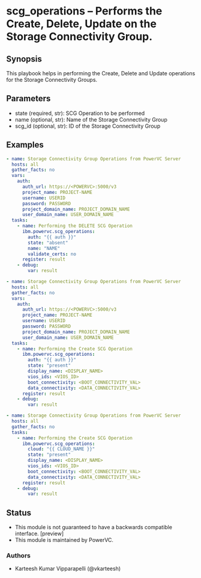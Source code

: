 # scg_operations – Performs the Create, Delete, Update on the Storage Connectivity Group.

## Synopsis
This playbook helps in performing the Create, Delete and Update operations for the Storage Connectivity Groups.

## Parameters
- state (required, str): SCG Operation to be performed
- name (optional, str): Name of the Storage Connectivity Group
- scg_id (optional, str): ID of the Storage Connectivity Group

## Examples
```yaml
- name: Storage Connectivity Group Operations from PowerVC Server
  hosts: all
  gather_facts: no
  vars:
    auth:
      auth_url: https://<POWERVC>:5000/v3
      project_name: PROJECT-NAME
      username: USERID
      password: PASSWORD
      project_domain_name: PROJECT_DOMAIN_NAME
      user_domain_name: USER_DOMAIN_NAME
  tasks:
    - name: Performing the DELETE SCG Operation
      ibm.powervc.scg_operations:
        auth: "{{ auth }}"
        state: "absent"
        name: "NAME"
        validate_certs: no
      register: result
    - debug:
        var: result
```

```yaml
- name: Storage Connectivity Group Operations from PowerVC Server
  hosts: all
  gather_facts: no
  vars:
    auth:
      auth_url: https://<POWERVC>:5000/v3
      project_name: PROJECT-NAME
      username: USERID
      password: PASSWORD
      project_domain_name: PROJECT_DOMAIN_NAME
      user_domain_name: USER_DOMAIN_NAME
  tasks:
    - name: Performing the Create SCG Operation
      ibm.powervc.scg_operations:
        auth: "{{ auth }}"
        state: "present"
        display_name: <DISPLAY_NAME>
        vios_ids: <VIOS_ID>
        boot_connectivity: <BOOT_CONNECTIVITY_VAL>
        data_connectivity: <DATA_CONNECTIVITY_VAL>
      register: result
    - debug:
        var: result
```

```yaml
- name: Storage Connectivity Group Operations from PowerVC Server
  hosts: all
  gather_facts: no
  tasks:
    - name: Performing the Create SCG Operation
      ibm.powervc.scg_operations:
        cloud: "{{ CLOUD_NAME }}"
        state: "present"
        display_name: <DISPLAY_NAME>
        vios_ids: <VIOS_ID>
        boot_connectivity: <BOOT_CONNECTIVITY_VAL>
        data_connectivity: <DATA_CONNECTIVITY_VAL>
      register: result
    - debug:
        var: result
```

## Status
- This module is not guaranteed to have a backwards compatible interface. [preview]
- This module is maintained by PowerVC.

### Authors
- Karteesh Kumar Vipparapelli (@vkarteesh)